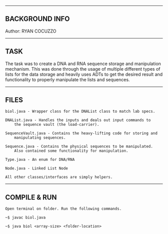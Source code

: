 
-----------------
 BACKGROUND INFO
-----------------

Author: RYAN COCUZZO

------
 TASK
------

The task was to create a DNA and RNA sequence storage and manipulation mechanism. 
This was done through the usage of multiple different types of lists for the data
storage and heavily uses ADTs to get the desired result and functionality to 
properly manipulate the lists and sequences.

-------
 FILES
-------

	biol.java - Wrapper class for the DNAList class to match lab specs.
	
	DNAList.java - Handles the inputs and deals out input commands to
		the sequence vault (the load-carrier).
	
	SequenceVault.java - Contains the heavy-lifting code for storing and
		manipulating sequences.
	
	Sequence.java - Contains the physical sequences to be manipulated.
		Also contained some functionality for manipulation.

	Type.java - An enum for DNA/RNA	

	Node.java - Linked List Node

	All other classes/interfaces are simply helpers.
	
	
---------------
 COMPILE & RUN
---------------

	Open terminal on folder. Run the following commands.

	~$ javac biol.java
	
	~$ java biol <array-size> <folder-location>
